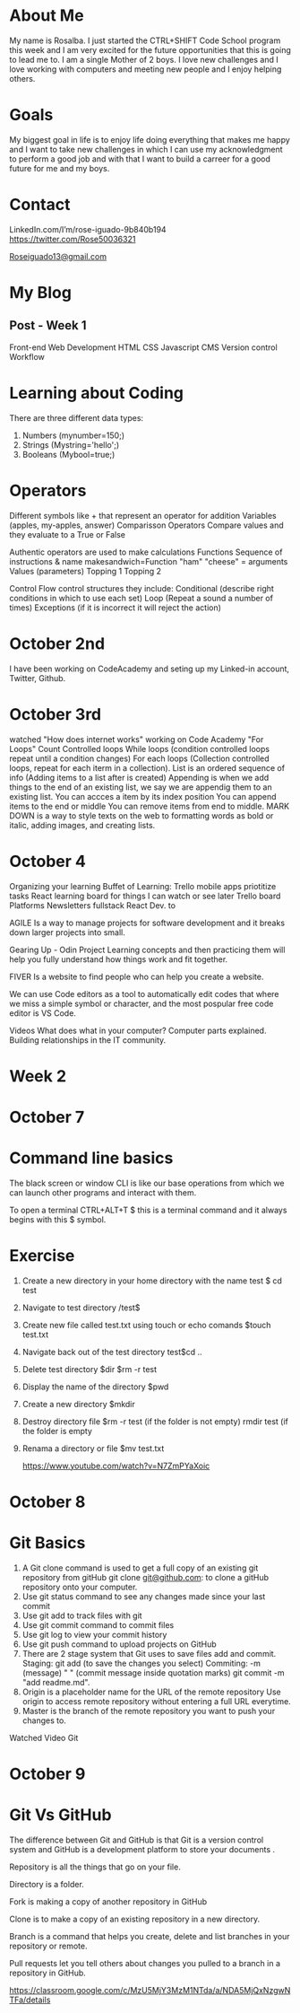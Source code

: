 # About Me

My name is Rosalba. I just started the CTRL+SHIFT Code School program this week and I am very excited for the future  opportunities that this is going to lead me to. I am a single Mother of 2 boys. I love new challenges and I love working with computers and meeting new people and I enjoy helping others.

# Goals

My biggest goal in life is to enjoy life doing everything that makes me happy and I want to take new challenges in which I can use my acknowledgment to perform a good job and with that I want to build a carreer for a good future for me and my boys.

# Contact

LinkedIn.com/I’m/rose-iguado-9b840b194
https://twitter.com/Rose50036321

Roseiguado13@gmail.com

# My Blog

## Post - Week 1

Front-end Web Development
HTML
CSS
Javascript
CMS
Version control
Workflow

# Learning about Coding
There are three different data types:
1. Numbers (mynumber=150;)
2. Strings (Mystring='hello';)
3. Booleans (Mybool=true;)

# Operators
Different symbols like + that represent an operator for addition
Variables
(apples, my-apples, answer)
Comparisson Operators
Compare values and they evaluate to a True or False

Authentic operators are used to make calculations
Functions
Sequence of instructions & name
makesandwich=Function
"ham" "cheese" = arguments
Values (parameters)
Topping 1
Topping 2

Control Flow control structures they include:
Conditional (describe right conditions in which to use each set)
Loop (Repeat a sound a number of times)
Exceptions (if it is incorrect it will reject the action)

# October 2nd
I have been working on CodeAcademy and seting up my Linked-in account, Twitter, Github.

# October 3rd
watched "How does internet works"
working on Code Academy "For Loops"
Count Controlled loops
While loops (condition controlled loops repeat until a condition changes)
For each loops (Collection controlled loops, repeat for each iterm in a collection).
List is an ordered sequence of info (Adding items to a list after is created)
Appending is when we add things to the end of an existing list, we say we are appendig them to an existing list.
You can accces a item by its index position
You can append items to the end or middle
You can remove items from end to middle.
MARK DOWN
is a way to style texts on the web to formatting words as bold or italic, adding images, and creating lists.

# October 4
Organizing your learning
Buffet of Learning:
Trello
mobile apps
priotitize tasks 
React learning board for things I can watch or see later
Trello board
Platforms
Newsletters
fullstack React
Dev. to

AGILE
Is a way to manage projects for software development and it breaks down larger projects into small.

Gearing Up - Odin Project
Learning concepts and then practicing them will help you fully understand how things work and fit together.

FIVER 
Is a website to find people who can help you create a website.

We can use Code editors as a tool to automatically edit codes that where we miss a simple symbol or character, and the most pospular free code editor is VS Code.

Videos
What does what in your computer? Computer parts explained.
Building relationships in the IT community.

# Week 2

# October 7

# Command line basics
 The black screen or window CLI is like our base operations from which we can launch other programs and interact with them.
 
 To open a terminal CTRL+ALT+T
  $ this is a terminal command and it always begins with this $ symbol.
  
# Exercise

1. Create a new directory in your home directory with the name test
   $ cd test
2. Navigate to test directory
   /test$
3. Create new file called test.txt using touch or echo comands
   $touch test.txt
4. Navigate back out of the test directory
   test$cd ..
5. Delete test directory
   $dir
   $rm -r test
6. Display the name of the directory
   $pwd
7. Create a new directory
   $mkdir
8. Destroy directory file
   $rm -r test (if the folder is not empty)
   rmdir test (if the folder is empty
9. Renama a directory or file
   $mv test.txt
   
   https://www.youtube.com/watch?v=N7ZmPYaXoic

# October 8

# Git Basics
1. A Git clone command is used to get a full copy of an existing git repository from gitHub
   git clone git@github.com:<your-repository-home> to clone a gitHub repository onto your computer.
2. Use git status command to see any changes made since your last commit
3. Use git add to track files with git
4. Use git commit command to commit files
5. Use git log to view your commit history
6. Use git push command to upload projects on GitHub
7. There are 2 stage system that Git uses to save files add and commit.
   Staging: git add (to save the changes you select)
   Commiting: -m (message) " " (commit message inside quotation marks)
   git commit -m "add readme.md".
8. Origin is a placeholder name for the URL of the remote repository
   Use origin to access remote repository without entering a full URL everytime.
9. Master is the branch of the remote repository you want to push your changes to.
  
Watched Video Git
 
# October 9
# Git Vs GitHub 

The difference between Git and GitHub is that Git is a version control system and GitHub is a development platform to store your documents .

Repository is all the things that go on your file.

Directory is a folder.

Fork is making a copy of another repository in GitHub

Clone is to make a copy of an existing repository in a new directory.

Branch is a command that helps you create, delete and list branches in your repository or remote.

Pull requests let you tell others about changes you pulled to a branch in a repository in GitHub.

https://classroom.google.com/c/MzU5MjY3MzM1NTda/a/NDA5MjQxNzgwNTFa/details
 

 
  
  
  












